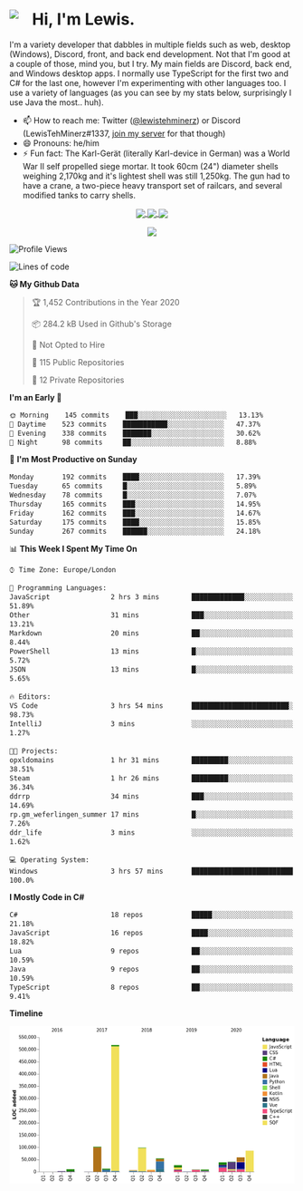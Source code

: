 <h1><img align="left" src="https://cdn.discordapp.com/emojis/552927506957729802.gif" width="40">Hi, I'm Lewis.</h1>

I'm a variety developer that dabbles in multiple fields such as web, desktop (Windows), Discord, front, and back end development. Not that I'm good at a couple of those, mind you, but I try. My main fields are Discord, back end, and Windows desktop apps. I normally use TypeScript for the first two and C# for the last one, however I'm experimenting with other languages too. I use a variety of languages (as you can see by my stats below, surprisingly I use Java the most.. huh).

- 📫 How to reach me: Twitter ([@lewistehminerz](https://twitter.com/lewistehminerz)) or Discord (LewisTehMinerz#1337, [join my server](https://discord.gg/XnUh7JB) for that though)
- 😄 Pronouns: he/him
- ⚡ Fun fact: The Karl-Gerät (literally Karl-device in German) was a World War II self propelled siege mortar. It took 60cm (24") diameter shells weighing 2,170kg and it's lightest shell was still 1,250kg. The gun had to have a crane, a two-piece heavy transport set of railcars, and several modified tanks to carry shells.

<p align="center">
  <a href="https://github.com/anuraghazra/github-readme-stats">
    <img align="center" src="https://github-readme-stats.vercel.app/api?username=LewisTehMinerz&count_private=true&show_icons=true&theme=gruvbox">
  </a>
  <a href="https://github.com/anuraghazra/github-readme-stats">
    <img align="center" src="https://github-readme-stats.vercel.app/api/top-langs?username=LewisTehMinerz&layout=compact&theme=gruvbox">
  </a>
  <a href="https://github.com/anuraghazra/github-readme-stats">
    <img align="center" src="https://github-readme-stats.vercel.app/api/wakatime?username=LewisTehMinerz&layout=compact&theme=gruvbox">
  </a>
</p>

<p align="center">
  <a href="https://github.com/ryo-ma/github-profile-trophy">
    <img align="center" src="https://github-profile-trophy.vercel.app/?username=ryo-ma&theme=gruvbox">
  </a>
</p>

<!--START_SECTION:waka-->
![Profile Views](http://img.shields.io/badge/Profile%20Views-12-blue)

![Lines of code](https://img.shields.io/badge/From%20Hello%20World%20I%27ve%20Written-6.0%20million%20lines%20of%20code-blue)

**🐱 My Github Data** 

> 🏆 1,452 Contributions in the Year 2020
 > 
> 📦 284.2 kB Used in Github's Storage 
 > 
> 🚫 Not Opted to Hire
 > 
> 📜 115 Public Repositories
 > 
> 🔑 12 Private Repositories 

**I'm an Early 🐤** 

```text
🌞 Morning    145 commits    ███░░░░░░░░░░░░░░░░░░░░░░   13.13% 
🌆 Daytime    523 commits    ███████████░░░░░░░░░░░░░░   47.37% 
🌃 Evening    338 commits    ███████░░░░░░░░░░░░░░░░░░   30.62% 
🌙 Night      98 commits     ██░░░░░░░░░░░░░░░░░░░░░░░   8.88%

```
📅 **I'm Most Productive on Sunday** 

```text
Monday       192 commits    ████░░░░░░░░░░░░░░░░░░░░░   17.39% 
Tuesday      65 commits     █░░░░░░░░░░░░░░░░░░░░░░░░   5.89% 
Wednesday    78 commits     █░░░░░░░░░░░░░░░░░░░░░░░░   7.07% 
Thursday     165 commits    ███░░░░░░░░░░░░░░░░░░░░░░   14.95% 
Friday       162 commits    ███░░░░░░░░░░░░░░░░░░░░░░   14.67% 
Saturday     175 commits    ████░░░░░░░░░░░░░░░░░░░░░   15.85% 
Sunday       267 commits    ██████░░░░░░░░░░░░░░░░░░░   24.18%

```


📊 **This Week I Spent My Time On** 

```text
⌚︎ Time Zone: Europe/London

💬 Programming Languages: 
JavaScript               2 hrs 3 mins        █████████████░░░░░░░░░░░░   51.89% 
Other                    31 mins             ███░░░░░░░░░░░░░░░░░░░░░░   13.21% 
Markdown                 20 mins             ██░░░░░░░░░░░░░░░░░░░░░░░   8.44% 
PowerShell               13 mins             █░░░░░░░░░░░░░░░░░░░░░░░░   5.72% 
JSON                     13 mins             █░░░░░░░░░░░░░░░░░░░░░░░░   5.65%

🔥 Editors: 
VS Code                  3 hrs 54 mins       ████████████████████████░   98.73% 
IntelliJ                 3 mins              ░░░░░░░░░░░░░░░░░░░░░░░░░   1.27%

🐱‍💻 Projects: 
opxldomains              1 hr 31 mins        █████████░░░░░░░░░░░░░░░░   38.51% 
Steam                    1 hr 26 mins        █████████░░░░░░░░░░░░░░░░   36.34% 
ddrrp                    34 mins             ███░░░░░░░░░░░░░░░░░░░░░░   14.69% 
rp.gm_weferlingen_summer 17 mins             █░░░░░░░░░░░░░░░░░░░░░░░░   7.26% 
ddr_life                 3 mins              ░░░░░░░░░░░░░░░░░░░░░░░░░   1.62%

💻 Operating System: 
Windows                  3 hrs 57 mins       █████████████████████████   100.0%

```

**I Mostly Code in C#** 

```text
C#                       18 repos            █████░░░░░░░░░░░░░░░░░░░░   21.18% 
JavaScript               16 repos            ████░░░░░░░░░░░░░░░░░░░░░   18.82% 
Lua                      9 repos             ██░░░░░░░░░░░░░░░░░░░░░░░   10.59% 
Java                     9 repos             ██░░░░░░░░░░░░░░░░░░░░░░░   10.59% 
TypeScript               8 repos             ██░░░░░░░░░░░░░░░░░░░░░░░   9.41%

```


**Timeline**

![Chart not found](https://github.com/LewisTehMinerz/LewisTehMinerz/blob/master/charts/bar_graph.png) 


<!--END_SECTION:waka-->

